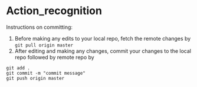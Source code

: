 # Action_recognition

Instructions on committing:
1. Before making any edits to your local repo, fetch the remote changes by
`git pull origin master`
2. After editing and making any changes, commit your changes to the local repo followed by remote repo by
```
git add .
git commit -m "commit message"
git push origin master
```
